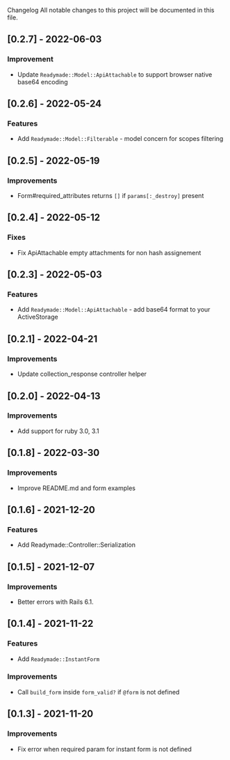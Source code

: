 Changelog
All notable changes to this project will be documented in this file.

## [0.2.7] - 2022-06-03

### Improvement

* Update `Readymade::Model::ApiAttachable` to support browser native base64 encoding

## [0.2.6] - 2022-05-24

### Features

* Add `Readymade::Model::Filterable` - model concern for scopes filtering

## [0.2.5] - 2022-05-19

### Improvements

* Form#required_attributes returns `[]` if `params[:_destroy]` present

## [0.2.4] - 2022-05-12

### Fixes

* Fix ApiAttachable empty attachments for non hash assignement

## [0.2.3] - 2022-05-03

### Features

* Add `Readymade::Model::ApiAttachable` - add base64 format to your ActiveStorage

## [0.2.1] - 2022-04-21

### Improvements

* Update collection_response controller helper

## [0.2.0] - 2022-04-13

### Improvements

* Add support for ruby 3.0, 3.1

## [0.1.8] - 2022-03-30

### Improvements

* Improve README.md and form examples

## [0.1.6] - 2021-12-20

### Features

* Add Readymade::Controller::Serialization

## [0.1.5] - 2021-12-07

### Improvements

* Better errors with Rails 6.1.

## [0.1.4] - 2021-11-22

### Features

* Add `Readymade::InstantForm`

### Improvements

* Call `build_form` inside `form_valid?` if `@form` is not defined

## [0.1.3] - 2021-11-20

### Improvements

* Fix error when required param for instant form is not defined
